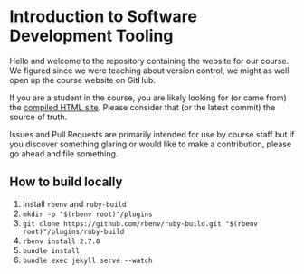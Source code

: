 # Introduction to Software Development Tooling

Hello and welcome to the repository containing the website for our course. We
figured since we were teaching about version control, we might as well open up
the course website on GitHub.

If you are a student in the course, you are likely looking for (or came from)
the [compiled HTML site](https://www.cs.tufts.edu/comp/50ISDT/). Please
consider that (or the latest commit) the source of truth.

Issues and Pull Requests are primarily intended for use by course staff but if
you discover something glaring or would like to make a contribution, please go
ahead and file something.

## How to build locally

1. Install `rbenv` and `ruby-build`
  1. `mkdir -p "$(rbenv root)"/plugins`
  1. `git clone https://github.com/rbenv/ruby-build.git "$(rbenv root)"/plugins/ruby-build`
1. `rbenv install 2.7.0`
1. `bundle install`
1. `bundle exec jekyll serve --watch`
